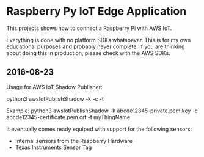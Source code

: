 Raspberry Py IoT Edge Application
=================================

This projects shows how to connect a Raspberry Pi with AWS IoT.

Everything is done with no platform SDKs whatsoever. This is for my own educational purposes and probably never complete. If you are thinking about doing this in production, please check with the AWS SDKs.

## 2016-08-23

Usage for AWS IoT Shadow Publisher:

python3 awsIotPublishShadow -k <keyPath> -c <certPath> -t <thingName>

Example:
python3 awsIotPublishShadow -k abcde12345-private.pem.key -c abcde12345-certificate.pem.crt -t myThingName

It eventually comes ready equiped with support for the following sensors:

- Internal sensors from the Raspberry Hardware
- Texas Instruments Sensor Tag


